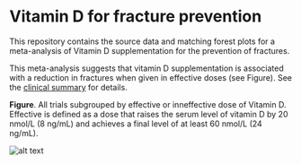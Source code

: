 Vitamin D for fracture prevention
=================================

This repository contains the source data and matching forest plots for a meta-analysis of Vitamin D supplementation for the prevention of fractures.

This meta-analysis suggests that vitamin D supplementation is associated with a reduction in fractures when given in effective doses (see Figure). See the [clinical summary](https://github.com/badgettrg/Vitamin-D-for-fracture-prevention/wiki/Clinical-summary) for details.

**Figure**. All trials subgrouped by effective or inneffective dose of Vitamin D. Effective is defined as a dose that raises the serum level of vitamin D by 20 nmol/L (8 ng/mL) and achieves a final level of at least 60 nmol/L (24 ng/mL).

![alt text](https://raw.github.com/badgettrg/Vitamin-D-for-fracture-prevention/master/forest%20plots/all%20trials%20subgrouped%20by%20effective%20dose.png "Principle results")


